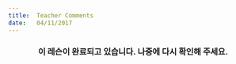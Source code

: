 ```yaml
---
title:  Teacher Comments
date:   04/11/2017
---
```


### <center>이 레슨이 완료되고 있습니다. 나중에 다시 확인해 주세요.</center>